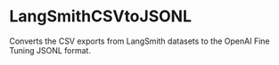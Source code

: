 # LangSmithCSVtoJSONL

Converts the CSV exports from LangSmith datasets to the OpenAI Fine Tuning JSONL format.

